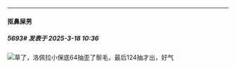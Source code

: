 ﻿
*****

####  抠鼻屎男  
##### 5693#       发表于 2025-3-18 10:36

<img src="https://static.saraba1st.com/image/smiley/face2017/152.png" referrerpolicy="no-referrer">草了，洛佩拉小保底64抽歪了鬃毛，最后124抽才出，好气

